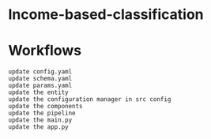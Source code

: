 # Income-based-classification

# Workflows

    update config.yaml
    update schema.yaml
    update params.yaml
    update the entity
    update the configuration manager in src config
    update the components
    update the pipeline
    update the main.py
    update the app.py
